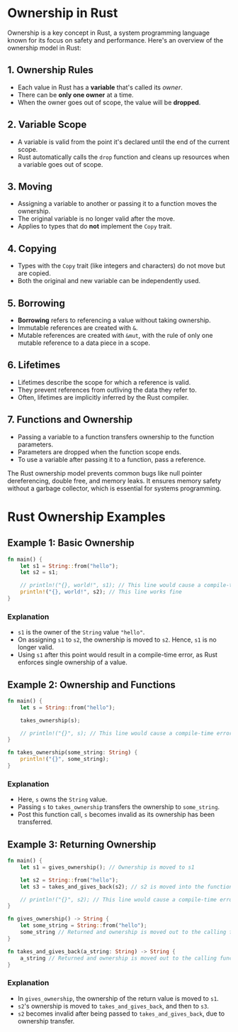 # Ownership in Rust

Ownership is a key concept in Rust, a system programming language known for its focus on safety and performance. Here's an overview of the ownership model in Rust:

## 1. Ownership Rules

- Each value in Rust has a **variable** that's called its _owner_.
- There can be **only one owner** at a time.
- When the owner goes out of scope, the value will be **dropped**.

## 2. Variable Scope

- A variable is valid from the point it's declared until the end of the current scope.
- Rust automatically calls the `drop` function and cleans up resources when a variable goes out of scope.

## 3. Moving

- Assigning a variable to another or passing it to a function moves the ownership.
- The original variable is no longer valid after the move.
- Applies to types that do **not** implement the `Copy` trait.

## 4. Copying

- Types with the `Copy` trait (like integers and characters) do not move but are copied.
- Both the original and new variable can be independently used.

## 5. Borrowing

- **Borrowing** refers to referencing a value without taking ownership.
- Immutable references are created with `&`.
- Mutable references are created with `&mut`, with the rule of only one mutable reference to a data piece in a scope.

## 6. Lifetimes

- Lifetimes describe the scope for which a reference is valid.
- They prevent references from outliving the data they refer to.
- Often, lifetimes are implicitly inferred by the Rust compiler.

## 7. Functions and Ownership

- Passing a variable to a function transfers ownership to the function parameters.
- Parameters are dropped when the function scope ends.
- To use a variable after passing it to a function, pass a reference.

The Rust ownership model prevents common bugs like null pointer dereferencing, double free, and memory leaks. It ensures memory safety without a garbage collector, which is essential for systems programming.

# Rust Ownership Examples

## Example 1: Basic Ownership

```rust
fn main() {
    let s1 = String::from("hello");
    let s2 = s1;

    // println!("{}, world!", s1); // This line would cause a compile-time error
    println!("{}, world!", s2); // This line works fine
}
```

### Explanation

- `s1` is the owner of the `String` value `"hello"`.
- On assigning `s1` to `s2`, the ownership is moved to `s2`. Hence, `s1` is no longer valid.
- Using `s1` after this point would result in a compile-time error, as Rust enforces single ownership of a value.

## Example 2: Ownership and Functions

```rust
fn main() {
    let s = String::from("hello");

    takes_ownership(s);

    // println!("{}", s); // This line would cause a compile-time error
}

fn takes_ownership(some_string: String) {
    println!("{}", some_string);
}
```

### Explanation

- Here, `s` owns the `String` value.
- Passing `s` to `takes_ownership` transfers the ownership to `some_string`.
- Post this function call, `s` becomes invalid as its ownership has been transferred.

## Example 3: Returning Ownership

```rust
fn main() {
    let s1 = gives_ownership(); // Ownership is moved to s1

    let s2 = String::from("hello");
    let s3 = takes_and_gives_back(s2); // s2 is moved into the function and back to s3

    // println!("{}", s2); // This line would cause a compile-time error
}

fn gives_ownership() -> String {
    let some_string = String::from("hello");
    some_string // Returned and ownership is moved out to the calling function
}

fn takes_and_gives_back(a_string: String) -> String {
    a_string // Returned and ownership is moved out to the calling function
}
```

### Explanation

- In `gives_ownership`, the ownership of the return value is moved to `s1`.
- `s2`'s ownership is moved to `takes_and_gives_back`, and then to `s3`.
- `s2` becomes invalid after being passed to `takes_and_gives_back`, due to ownership transfer.
